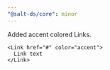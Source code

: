 ```yaml
---
"@salt-ds/core": minor
---
```


Added accent colored Links.

```tsx
<Link href="#" color="accent">
  Link text
</Link>
```
